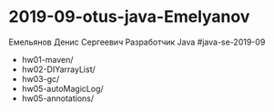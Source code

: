 # 2019-09-otus-java-Emelyanov


Емельянов Денис Сергеевич
Разработчик Java
#java-se-2019-09

* hw01-maven/
* hw02-DIYarrayList/
* hw03-gc/
* hw05-autoMagicLog/
* hw05-annotations/